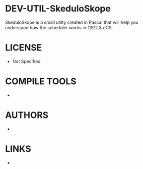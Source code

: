 DEV-UTIL-SkeduloSkope
=====================

SkeduloSkope is a small utilty created in Pascal that will help you understand how the scheduler works in OS/2 &amp; eCS. 

LICENSE
===============
* Not Specified

COMPILE TOOLS
===============
* 
 
AUTHORS
===============
* 

LINKS
===============
* 
